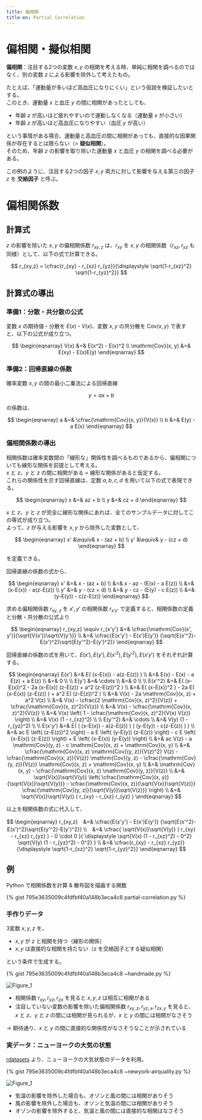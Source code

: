 ```yaml
---
title: 偏相関
title-en: Partial Correlation
---
```


# 偏相関・擬似相関

**偏相関**：注目する2つの変数 $x, y$ の相関を考える時、単純に相関を調べるのではなく、別の変数 $z$ による影響を除外して考えたもの。

たとえば、「運動量が多いほど高血圧になりにくい」という仮説を検証したいとする。  
このとき、運動量 $x$ と血圧 $y$ の間に相関があったとしても、

- 年齢 $z$ が高いほど疲れやすいので運動しなくなる（運動量 $x$ が小さい）
- 年齢 $z$ が高いほど高血圧になりやすい（血圧 $y$ が高い）

という事情がある場合、運動量と高血圧の間に相関があっても、直接的な因果関係が存在するとは限らない（= **疑似相関**）。  
そのため、年齢 $z$ の影響を取り除いた運動量 $x$ と血圧 $y$ の相関を調べる必要がある。

この例のように、注目する2つの因子 $x, y$ 両方に対して影響を与える第三の因子 $z$ を **交絡因子** と呼ぶ。


# 偏相関係数

## 計算式

$z$ の影響を除いた $x, y$ の偏相関係数 $r_{xy,z}$ は、$r_{xy}$ を $x,y$ の相関係数（$r_{xz}, r_{yz}$ も同様）として、以下の式で計算できる。

$$
r_{xy,z} = \cfrac{r_{xy} - r_{xz} r_{yz}}{\displaystyle \sqrt{1-r_{xz}^2} \sqrt{1-r_{yz}^2}}
$$

## 計算式の導出

### 準備1：分散・共分散の公式

変数 $x$ の期待値・分散を $E(x)$・$V(x)$、変数 $x,y$ の共分散を $\mathrm{Cov}(x,y)$ で表すと、以下の公式が成り立つ。

$$
\begin{eqnarray}
	V(x) &=& E(x^2) - E(x)^2 \\
	\mathrm{Cov}(x, y) &=& E(xy) - E(x)E(y)
\end{eqnarray}
$$

### 準備2：回帰直線の係数

確率変数 $x, y$ の間の最小二乗法による回帰直線

$$
y = a x + b
$$

の係数は、

$$
\begin{eqnarray}
	a &=& \cfrac{\mathrm{Cov}(x, y)}{V(x)} \\
	b &=& E(y) - a E(x)
\end{eqnarray}
$$


### 偏相関係数の導出

相関係数は確率変数間の「線形な」関係性を調べるものであるから、偏相関についても線形な関係を前提として考える。  
$x$ と $z$、$y$ と $z$ の間に相関がある = 線形な関係があると仮定する。  
これらの関係性を示す回帰直線は、定数 $a, b, c, d$ を用いて以下の式で表現できる。

$$
\begin{eqnarray}
	x &=& az + b \\
	y &=& cz + d
\end{eqnarray}
$$

$x$ と $z$、$y$ と $z$ が完全に線形な関係にあれば、全てのサンプルデータに対してこの等式が成り立つ。  
よって、$z$ が与える影響を $x, y$ から除外した変数として、

$$
\begin{eqnarray}
	x' &\equiv& x - (az + b) \\
	y' &\equiv& y - (cz + d)
\end{eqnarray}
$$

を定義できる。

回帰直線の係数の式から、

$$
\begin{eqnarray}
	x' &=& x - (az + b)
	\\ &=&
	x - az - (E(x) - a E(z))
	\\ &=&
	(x-E(x)) - a(z-E(z))
	\\
	y' &=& y - (cz + d)
	\\ &=&
	y - cz - (E(y) - c E(z))
	\\ &=&
	(y-E(y)) - c(z-E(z))
\end{eqnarray}
$$

求める偏相関係数 $r_{xy,z}$ を $x', y'$ の相関係数 $r_{x'y'}$ で定義すると、相関係数の定義と分散・共分散の公式より

$$
\begin{eqnarray}
	r_{xy,z} \equiv r_{x'y'} &=& \cfrac{\mathrm{Cov}(x', y')}{\sqrt{V(x')}\sqrt{V(y')}}
	\\ &=&
	\cfrac{E(x'y') - E(x')E(y')}
	{\sqrt{E(x'^2)-E(x')^2}\sqrt{E(y'^2)-E(y')^2}}
\end{eqnarray}
$$

回帰直線の係数の式を用いて、$E(x'), E(y'), E(x'^2), E(y'^2), E(x'y')$ をそれぞれ計算する。

$$
\begin{eqnarray}
	E(x') &=& E( (x-E(x)) - a(z-E(z)) )
	\\ &=&
	E(x) - E(x) - a E(z) + a E(z)
	\\ &=&
	0
	\\
	\\
	E(y') &=& \cdots
	\\ &=&
	0
	\\
	\\
	E(x'^2) &=&
	E( (x-E(x))^2 - 2a (x-E(x)) (z-E(z)) + a^2 (z-E(z))^2 )
	\\ &=&
	E( (x-E(x))^2 ) - 2a E( (x-E(x)) (z-E(z)) ) + a^2 E( (z-E(z))^2 )
	\\ &=&
	V(x) - 2a \mathrm{Cov}(x, z) + a^2 V(z)
	\\ &=&
	V(x) -
	\cfrac{2 \mathrm{Cov}(x, z)^2}{V(z)} +
	\cfrac{\mathrm{Cov}(x, z)^2}{V(z)}
	\\ &=&
	V(x) -
	\cfrac{\mathrm{Cov}(x, z)^2}{V(z)}
	\\ &=&
	V(x) \left( 1 -
	\cfrac{\mathrm{Cov}(x, z)^2}{V(x) V(z)}
	\right)
	\\ &=&
	V(x) (1 - r_{xz}^2)
	\\
	\\
	E(y'^2) &=& \cdots
	\\ &=&
	V(y) (1 - r_{yz}^2)
	\\
	\\
	E(x'y') &=&
	E(
		( (x-E(x)) - a(z-E(z)) )
		( (y-E(y)) - c(z-E(z)) )
	)
	\\ &=&
	ac E \left( (z-E(z))^2 \right) -
	a E \left( (y-E(y)) (z-E(z)) \right) -
	c E \left( (x-E(x)) (z-E(z)) \right) +
	E \left( (x-E(x)) (y-E(y)) \right)
	\\ &=&
	ac V(z) -
	a \mathrm{Cov}(y, z) -
	c \mathrm{Cov}(x, z) +
	\mathrm{Cov}(x, y)
	\\ &=&
	\cfrac{\mathrm{Cov}(x, z) \mathrm{Cov}(y, z)}{V(z)^2} V(z) -
	\cfrac{\mathrm{Cov}(x, z)}{V(z)} \mathrm{Cov}(y, z) -
	\cfrac{\mathrm{Cov}(y, z)}{V(z)} \mathrm{Cov}(x, z) +
	\mathrm{Cov}(x, y)
	\\ &=&
	\mathrm{Cov}(x, y) -
	\cfrac{\mathrm{Cov}(x, z) \mathrm{Cov}(y, z)}{V(z)}
	\\ &=&
	\sqrt{V(x)}\sqrt{V(y)}
	\left(
		\cfrac{\mathrm{Cov}(x, y)}{\sqrt{V(x)}\sqrt{V(y)}} -
		\cfrac{\mathrm{Cov}(x, z)}{\sqrt{V(x)}\sqrt{V(z)}}
		\cfrac{\mathrm{Cov}(y, z)}{\sqrt{V(y)}\sqrt{V(z)}}
	\right)
	\\ &=&
	\sqrt{V(x)}\sqrt{V(y)} ( r_{xy} - r_{xz} r_{yz} )
\end{eqnarray}
$$

以上を相関係数の式に代入して、

$$
\begin{eqnarray}
	r_{xy,z}　&=&
	\cfrac{E(x'y') - E(x')E(y')}
	{\sqrt{E(x'^2)-E(x')^2}\sqrt{E(y'^2)-E(y')^2}}
	\\　&=&
	\cfrac{
		\sqrt{V(x)}\sqrt{V(y)} ( r_{xy} - r_{xz} r_{yz} ) -
		0 \cdot 0
	}{
		\displaystyle
		\sqrt{V(x) (1 - r_{xz}^2) - 0^2}
		\sqrt{V(y) (1 - r_{yz}^2) - 0^2}
	}
	\\ &=&
	\cfrac{r_{xy} - r_{xz} r_{yz}}{\displaystyle \sqrt{1-r_{xz}^2} \sqrt{1-r_{yz}^2}}
\end{eqnarray}
$$

## 例

Python で相関係数を計算 & 散布図を描画する関数

{% gist 795e3635009c4fdfbf40a148b3eca4c8 partial-correlation.py %}

### 手作りデータ

3変数 $x, y, z$ を、
- $x, y$ が $z$ と相関を持つ（線形の関係）
- $x, y$ は直接的な相関を持たない（$z$ を交絡因子とする疑似相関）

という条件で生成する。

{% gist 795e3635009c4fdfbf40a148b3eca4c8 ~handmade.py %}

![Figure_1](https://user-images.githubusercontent.com/13412823/215377569-b51f0572-b593-404c-83ef-fba3909733bd.png)

- 相関係数 $r_{xy}, r_{yz}, r_{zx}$ を見ると $x, y, z$ は相互に相関がある
- 注目していない変数の影響を除いた偏相関係数 $r_{xy,z}, r_{yz,x}, r_{zx,y}$ を見ると、$x$ と $z$、$y$ と $z$ の間には相関が見られるが、$x$ と $y$ の間には相関がなさそう

→ 期待通り、$x$ と $y$ の間に直接的な関係性がなさそうなことが示されている

### 実データ：ニューヨークの大気の状態

[rdatasets](https://vincentarelbundock.github.io/Rdatasets/articles/data.html) より、ニューヨークの大気状態のデータを利用。

{% gist 795e3635009c4fdfbf40a148b3eca4c8 ~newyork-airquality.py %}

![Figure_1](https://user-images.githubusercontent.com/13412823/215378527-662a7f27-9660-4451-a892-1a12467f65fa.png)

- 気温の影響を除外した場合も、オゾンと風の間には相関がありそう
- 風の影響を除外した場合も、オゾンと気温の間には相関がありそう
- オゾンの影響を除外すると、気温と風の間には直接的な相関はなさそう